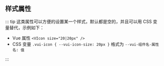 ## 样式属性

::: tip
这类属性可以方便的设置某一个样式，默认都是空的，并且可以用 CSS 变量替代，示例如下：

- Vue 属性 `<VIcon size="20|20px" />`
- CSS 变量 `.vui-icon { --vui-icon-size: 20px }` 格式为 `--vui-组件名-属性名: 值`

:::
